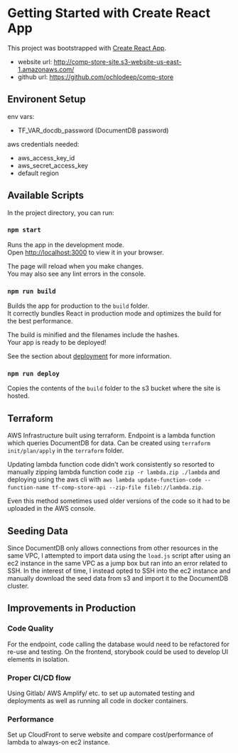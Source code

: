 # Getting Started with Create React App

This project was bootstrapped with [Create React App](https://github.com/facebook/create-react-app).

* website url: http://comp-store-site.s3-website-us-east-1.amazonaws.com/
* github url: https://github.com/ochlodeep/comp-store


## Environent Setup
env vars:
* TF_VAR_docdb_password (DocumentDB password)

aws credentials needed:
* aws_access_key_id
* aws_secret_access_key
* default region

## Available Scripts

In the project directory, you can run:

### `npm start`

Runs the app in the development mode.\
Open [http://localhost:3000](http://localhost:3000) to view it in your browser.

The page will reload when you make changes.\
You may also see any lint errors in the console.

### `npm run build`

Builds the app for production to the `build` folder.\
It correctly bundles React in production mode and optimizes the build for the best performance.

The build is minified and the filenames include the hashes.\
Your app is ready to be deployed!

See the section about [deployment](https://facebook.github.io/create-react-app/docs/deployment) for more information.

### `npm run deploy`

Copies the contents of the `build` folder to the s3 bucket where the site is hosted.

## Terraform

AWS Infrastructure built using terraform. Endpoint is a lambda function which queries DocumentDB for data. Can be created using `terraform init/plan/apply` in the `terraform` folder.

Updating lambda function code didn't work consistently so resorted to manually zipping lambda function code `zip -r lambda.zip ./lambda` and deploying using the aws cli with `aws lambda update-function-code --function-name tf-comp-store-api --zip-file fileb://lambda.zip`.

Even this method sometimes used older versions of the code so it had to be uploaded in the AWS console.

## Seeding Data

Since DocumentDB only allows connections from other resources in the same VPC, I attempted to import data using the `load.js` script after using an ec2 instance in the same VPC as a jump box but ran into an error related to SSH. In the interest of time, I instead opted to SSH into the ec2 instance and manually download the seed data from s3 and import it to the DocumentDB cluster.

## Improvements in Production

### Code Quality

For the endpoint, code calling the database would need to be refactored for re-use and testing. On the frontend, storybook could be used to develop UI elements in isolation.

### Proper CI/CD flow

Using Gitlab/ AWS Amplify/ etc. to set up automated testing and deployments as well as running all code in docker containers.

### Performance

Set up CloudFront to serve website and compare cost/performance of lambda to always-on ec2 instance.

